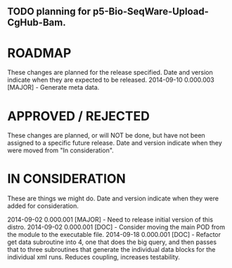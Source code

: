 ## TODO planning for p5-Bio-SeqWare-Upload-CgHub-Bam.

# ROADMAP
These changes are planned for the release specified. Date and version indicate when they are expected to be released.
2014-09-10 0.000.003 [MAJOR] - Generate meta data.

# APPROVED / REJECTED
These changes are planned, or will NOT be done, but have not been assigned to a specific future release. Date and version indicate when they were moved from "In consideration". 

# IN CONSIDERATION
These are things we might do. Date and version indicate when they were added for consideration.

2014-09-02 0.000.001 [MAJOR] - Need to release initial version of this distro.
2014-09-02 0.000.001 [DOC] - Consider moving the main POD from the module to the executable file.
2014-09-18 0.000.001 [DOC] - Refactor get data subroutine into 4, one that does the
big query, and then passes that to three subroutines that generate the individual
data blocks for the individual xml runs. Reduces coupling, increases testability.